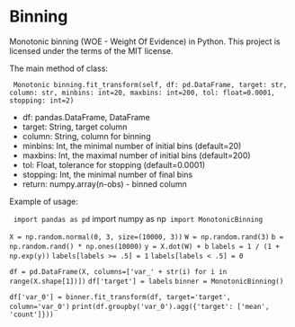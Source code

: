 # Binning
Monotonic binning (WOE - Weight Of Evidence) in Python.
This project is licensed under the terms of the MIT license.

The main method of class:

`
Monotonic binning.fit_transform(self, df: pd.DataFrame, target: str,
                      column: str, minbins: int=20, maxbins: int=200,
                      tol: float=0.0001, stopping: int=2)`

* df: pandas.DataFrame, DataFrame
* target: String, target column
* column: String, column for binning
* minbins: Int, the minimal number of initial bins (default=20)
* maxbins: Int, the maximal number of initial bins (default=200)
* tol: Float, tolerance for stopping (default=0.0001)
* stopping: Int, the minimal number of final bins
* return: numpy.array(n-obs) - binned column


Example of usage:

`
import pandas as pd`
import numpy as np`
import MonotonicBinning`


`X = np.random.normal(0, 3, size=(10000, 3))`
`W = np.random.rand(3)`
`b = np.random.rand() * np.ones(10000)`
`y = X.dot(W) + b`
`labels = 1 / (1 + np.exp(y))`
`labels[labels >= .5] = 1`
`labels[labels < .5] = 0`

`df = pd.DataFrame(X, columns=['var_' + str(i) for i in range(X.shape[1])])`
`df['target'] = labels`
`binner = MonotonicBinning()`

`df['var_0'] = binner.fit_transform(df, target='target', column='var_0')`
`print(df.groupby('var_0').agg({'target': ['mean', 'count']}))`
